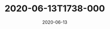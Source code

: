 ---
date: 2020-06-13
title: 2020-06-13T1738-000
hero: 2020/2020-06-13T1738-000.jpeg

# briefly describe the image…
alt: ''

# insert the closed caption text after the three-dash break…
# (include line-breaks, punctuation, and capitalization)
---